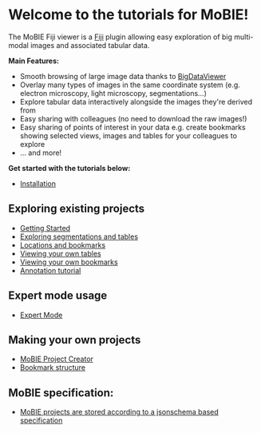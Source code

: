 # Welcome to the tutorials for MoBIE!

The MoBIE Fiji viewer is a [Fiji](https://imagej.net/Fiji) plugin allowing easy exploration
of big multi-modal images and associated tabular data.

**Main Features:**
- Smooth browsing of large image data thanks to [BigDataViewer](https://imagej.net/BigDataViewer)
- Overlay many types of images in the same coordinate system (e.g. electron microscopy, light microscopy,
segmentations...)
- Explore tabular data interactively alongside the images they're derived from
- Easy sharing with colleagues (no need to download the raw images!)
- Easy sharing of points of interest in your data e.g. create bookmarks showing selected
views, images and tables for your colleagues to explore
- ... and more!

**Get started with the tutorials below:**

- [Installation](./tutorials/installation.md)

## Exploring existing projects
- [Getting Started](./tutorials/explore_a_project.md)
- [Exploring segmentations and tables](./tutorials/exploring_segmentations.md)
- [Locations and bookmarks](./tutorials/bookmarks_and_locations.md)
- [Viewing your own tables](./tutorials/viewing_your_own_tables.md)
- [Viewing your own bookmarks](./tutorials/viewing_your_own_bookmarks.md)
- [Annotation tutorial](./tutorials/annotation_tutorial.md)

## Expert mode usage
- [Expert Mode](./tutorials/expert_mode.md)

## Making your own projects
- [MoBIE Project Creator](./tutorials/mobie_project_creator.md)
- [Bookmark structure](./tutorials/bookmarks.md)

## MoBIE specification:
- [MoBIE projects are stored according to a jsonschema based specification](./specs/mobie_spec.md)
